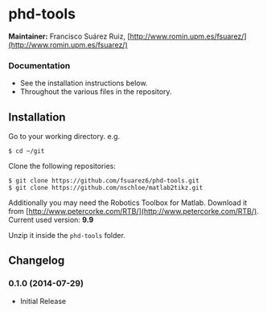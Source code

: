 phd-tools
==========

**Maintainer:** Francisco Suárez Ruiz, [http://www.romin.upm.es/fsuarez/](http://www.romin.upm.es/fsuarez/)

### Documentation
* See the installation instructions below.
* Throughout the various files in the repository.

## Installation

Go to your working directory. e.g.
```
$ cd ~/git
``` 
Clone the following repositories:
```
$ git clone https://github.com/fsuarez6/phd-tools.git
$ git clone https://github.com/nschloe/matlab2tikz.git
``` 

Additionally you may need the Robotics Toolbox for Matlab. Download it from [http://www.petercorke.com/RTB/](http://www.petercorke.com/RTB/). Current used version: **9.9** 

Unzip it inside the `phd-tools` folder.

## Changelog
### 0.1.0 (2014-07-29)
* Initial Release
